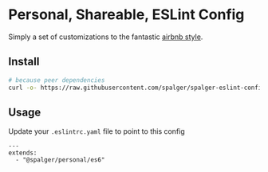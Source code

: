 # Personal, Shareable, ESLint Config

Simply a set of customizations to the fantastic [airbnb style](https://github.com/airbnb/javascript/tree/master/packages/eslint-config-airbnb).

## Install

```bash
# because peer dependencies
curl -o- https://raw.githubusercontent.com/spalger/spalger-eslint-config/master/install.sh | bash
```

## Usage

Update your `.eslintrc.yaml` file to point to this config

```
---
extends:
  - "@spalger/personal/es6"
```

